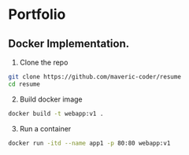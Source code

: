 # Portfolio

## Docker Implementation.

1. Clone the repo
```sh
git clone https://github.com/maveric-coder/resume
cd resume
```
2. Build docker image
```sh
docker build -t webapp:v1 .
```
3. Run a container
```sh
docker run -itd --name app1 -p 80:80 webapp:v1
```
